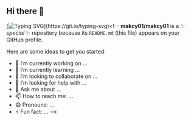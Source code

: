 ## Hi there 👋
[![Typing SVG](https://readme-typing-svg.demolab.com?font=Fira+Code&pause=1000&color=4CCEF7&background=FFFCA200&center=true&vCenter=true&repeat=false&width=435&height=70&lines=I'm+makcy01%2C+Thank+you+for+watching!)](https://git.io/typing-svg)<!--
**makcy01/makcy01** is a ✨ _special_ ✨ repository because its `README.md` (this file) appears on your GitHub profile.

Here are some ideas to get you started:

- 🔭 I’m currently working on ...
- 🌱 I’m currently learning ...
- 👯 I’m looking to collaborate on ...
- 🤔 I’m looking for help with ...
- 💬 Ask me about ...
- 📫 How to reach me: ...
- 😄 Pronouns: ...
- ⚡ Fun fact: ...
-->
